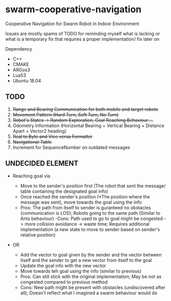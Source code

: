 # swarm-cooperative-navigation
Cooperative Navigation for Swarm Robot in Indoor Environment

Issues are mostly spams of TODO for reminding myself what is lacking or what is a temporary fix that requires a proper implementation/ fix later on

Dependency
- C++
- CMAKE
- ARGos3
- Lua53
- Ubuntu 18.04

## TODO ##
1. ~~Range and Bearing Communication for both mobile and target robots~~
2. ~~Movement Pattern (Hard Turn, Soft Turn, No Turn)~~
3. ~~Robot's States -> Random Exploration, Goal Reaching Behaviour ...~~
4. Odometry Information (Horizontal Bearing + Vertical Bearing + Distance Apart = Vector2 heading)
5. ~~Real to Byte and Vice versa Formatter~~
6. ~~Navigational Table~~
7. Increment for SequenceNumber on outdated messages


## UNDECIDED ELEMENT ##

- Reaching goal via
    - Move to the sender's position first (The robot that sent the message/ table containing the
        designated goal info)
    - Once reached the sender's position (*The position where the message was sent), move towards
        the goal using the info 
    - Pros: The path from itself to sender is guranteed no obstacles (communication is LOS); Robots
        going to the same path (Similar to Ants behaviour)
    -Cons: Path used to go to goal might be congested -> more collision avoidance -> waste time;
        Requires additional implementation (a new state to move to sender based on sender's     relative position)

- OR
    - Add the vector to goal given by the sender and the vector between itself and the sender
        to get a new vector from itself to the goal
    - Update the goal info with the new vector
    - Move towards teh goal using the info (similar to previous)
    - Pros: Can still stick with the original implementation; May be not as congested compared to
        previous method
    - Cons: New path might be present with obstacles (undiscovered after all); Doesn't reflect what
        I imagined a swarm behaviour would do 








